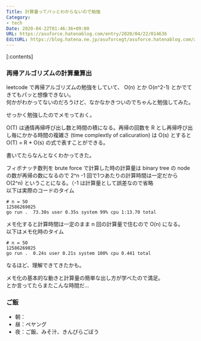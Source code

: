 ```yaml
---
Title: 計算量ってパッとわからないので勉強
Category:
- tech
Date: 2020-04-22T01:46:36+09:00
URL: https://asuforce.hatenablog.com/entry/2020/04/22/014636
EditURL: https://blog.hatena.ne.jp/asuforcegt/asuforce.hatenablog.com/atom/entry/26006613554115920
---
```


[:contents]

###  再帰アルゴリズムの計算量算出

leetcode で再帰アルゴリズムの勉強をしていて、 O(n) とか O(n^2-1) とかでてきてもパッと想像できない。  
何かがわかってないのだろうけど、なかなかきついのでちゃんと勉強してみた。

せっかく勉強したのでメモっておく。

O(T) は通情再帰呼び出し数と時間の積になる。再帰の回数を R とし再帰呼び出し毎にかかる時間の複雑さ (time complextly of calicuration) は O(s) とすると O(T) = R * O(s) の式で表すことができる。

書いてたらなんとなくわかってきた。

フィボナッチ数列を brute force で計算した時の計算量は binary tree の node の数が再帰の数になるので 2^n -1 回で1つあたりの計算時間は一定だから O(2^n) ということになる。（-1 は計算量として誤差なので省略  
以下は実際のコードのタイム

```
# n = 50
12586269025
go run .  73.30s user 0.35s system 99% cpu 1:13.70 total
```

メモ化すると計算時間は一定のまま n 回の計算量で住むので O(n) になる。  
以下はメモ化時のタイム

```
# n = 50
12586269025
go run .  0.24s user 0.21s system 100% cpu 0.441 total
```

なるほど、理解できてきたかも。  

メモ化の基本的な動きと計算量の簡単な出し方が学べたので満足。  
とか言ってたらまたこんな時間だ...

### ご飯

- 朝：
- 昼：ペヤング
- 夜：ご飯、みそ汁、きんぴらごぼう
